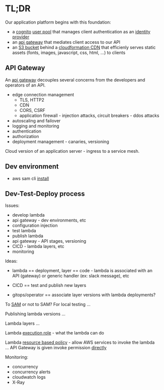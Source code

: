 # TL;DR

Our application platform begins with this foundation: 
* a [cognito](https://aws.amazon.com/cognito/) [user pool](https://docs.aws.amazon.com/cognito/latest/developerguide/cognito-user-identity-pools.html) that manages client authentication as an [identity provider](https://en.wikipedia.org/wiki/Identity_provider)
* an [api gateway](https://aws.amazon.com/api-gateway/) that mediates client access to our API
* an [S3 bucket]() behind a [cloudformation CDN]() that efficienly serves static assets (fonts, images, javascript, css, html, ...) to clients

## API Gateway

An [api gateway](https://aws.amazon.com/api-gateway/) decouples several concerns from the developers and operators of an API.

* edge connection management
    - TLS, HTTP2
    - CDN
    - CORS, CSRF
    - application firewall - injection attacks, circuit breakers - ddos attacks
* autoscaling and failover
* logging and monitoring
* authentication
* authorization
* deployment management - canaries, versioning

Cloud version of an application server - ingress to a service mesh.

## Dev environment

* aws sam cli [install](https://docs.aws.amazon.com/serverless-application-model/latest/developerguide/serverless-sam-cli-install-linux.html)

## Dev-Test-Deploy process

Issues:

* develop lambda
* api gateway - dev environments, etc
* configuration injection
* test lambda
* publish lambda
* api gateway - API stages, versioning
* CICD - lambda layers, etc
* monitoring

Ideas:

* lambda == deployment, layer == code - lambda is associated with an API (gateway) or generic handler (ex: slack message), etc

* CICD == test and publish new layers
* gitops/operator == associate layer versions with lambda deployments?

To [SAM](https://docs.aws.amazon.com/serverless-application-model/latest/developerguide/what-is-sam.html) or not to SAM?  For local testing ...

Publishing lambda versions ...

Lambda layers ...

Lambda [execution role](https://docs.aws.amazon.com/lambda/latest/dg/lambda-intro-execution-role.html) - what the lambda can do

Lambda [resource based policy](https://docs.aws.amazon.com/lambda/latest/dg/access-control-resource-based.html) - allow AWS services to invoke the lambda ...
API Gateway is given invoke permission [directly](https://stackoverflow.com/questions/39905255/how-can-i-grant-permission-to-api-gateway-to-invoke-lambda-functions-through-clo)


Monitoring:
* concurrency
* concurrency alerts
* cloudwatch logs
* X-Ray
